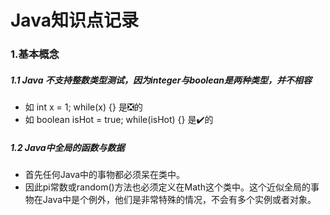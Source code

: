 # Java知识点记录

### 1.基本概念

##### 1.1  Java 不支持整数类型测试，因为integer与boolean是两种类型，并不相容
* 如 int x = 1; while(x) {}  是❎的
* 如 boolean isHot = true; while(isHot) {}  是✔️的 

##### 1.2 Java中全局的函数与数据
* 首先任何Java中的事物都必须呆在类中。
* 因此pi常数或random()方法也必须定义在Math这个类中。这个近似全局的事物在Java中是个例外，他们是非常特殊的情况，不会有多个实例或者对象。
